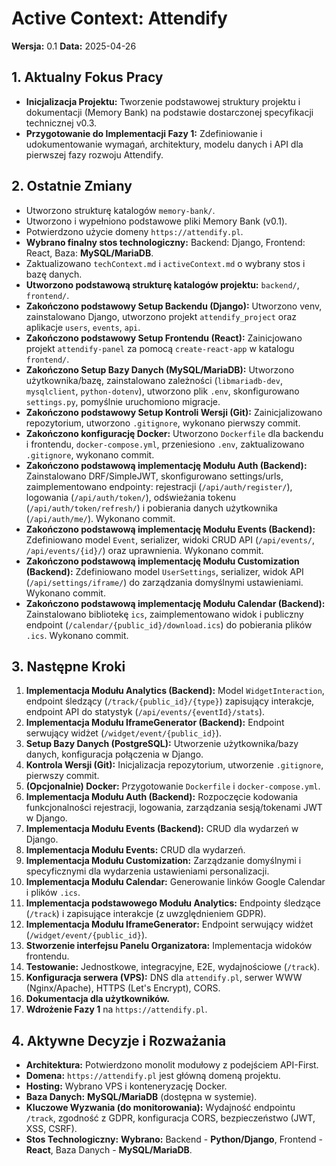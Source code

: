 # Active Context: Attendify

**Wersja:** 0.1
**Data:** 2025-04-26

## 1. Aktualny Fokus Pracy

*   **Inicjalizacja Projektu:** Tworzenie podstawowej struktury projektu i dokumentacji (Memory Bank) na podstawie dostarczonej specyfikacji technicznej v0.3.
*   **Przygotowanie do Implementacji Fazy 1:** Zdefiniowanie i udokumentowanie wymagań, architektury, modelu danych i API dla pierwszej fazy rozwoju Attendify.

## 2. Ostatnie Zmiany

*   Utworzono strukturę katalogów `memory-bank/`.
*   Utworzono i wypełniono podstawowe pliki Memory Bank (v0.1).
*   Potwierdzono użycie domeny `https://attendify.pl`.
*   **Wybrano finalny stos technologiczny:** Backend: Django, Frontend: React, Baza: **MySQL/MariaDB**.
*   Zaktualizowano `techContext.md` i `activeContext.md` o wybrany stos i bazę danych.
*   **Utworzono podstawową strukturę katalogów projektu:** `backend/`, `frontend/`.
*   **Zakończono podstawowy Setup Backendu (Django):** Utworzono venv, zainstalowano Django, utworzono projekt `attendify_project` oraz aplikacje `users`, `events`, `api`.
*   **Zakończono podstawowy Setup Frontendu (React):** Zainicjowano projekt `attendify-panel` za pomocą `create-react-app` w katalogu `frontend/`.
*   **Zakończono Setup Bazy Danych (MySQL/MariaDB):** Utworzono użytkownika/bazę, zainstalowano zależności (`libmariadb-dev`, `mysqlclient`, `python-dotenv`), utworzono plik `.env`, skonfigurowano `settings.py`, pomyślnie uruchomiono migracje.
*   **Zakończono podstawowy Setup Kontroli Wersji (Git):** Zainicjalizowano repozytorium, utworzono `.gitignore`, wykonano pierwszy commit.
*   **Zakończono konfigurację Docker:** Utworzono `Dockerfile` dla backendu i frontendu, `docker-compose.yml`, przeniesiono `.env`, zaktualizowano `.gitignore`, wykonano commit.
*   **Zakończono podstawową implementację Modułu Auth (Backend):** Zainstalowano DRF/SimpleJWT, skonfigurowano settings/urls, zaimplementowano endpointy: rejestracji (`/api/auth/register/`), logowania (`/api/auth/token/`), odświeżania tokenu (`/api/auth/token/refresh/`) i pobierania danych użytkownika (`/api/auth/me/`). Wykonano commit.
*   **Zakończono podstawową implementację Modułu Events (Backend):** Zdefiniowano model `Event`, serializer, widoki CRUD API (`/api/events/`, `/api/events/{id}/`) oraz uprawnienia. Wykonano commit.
*   **Zakończono podstawową implementację Modułu Customization (Backend):** Zdefiniowano model `UserSettings`, serializer, widok API (`/api/settings/iframe/`) do zarządzania domyślnymi ustawieniami. Wykonano commit.
*   **Zakończono podstawową implementację Modułu Calendar (Backend):** Zainstalowano bibliotekę `ics`, zaimplementowano widok i publiczny endpoint (`/calendar/{public_id}/download.ics`) do pobierania plików `.ics`. Wykonano commit.

## 3. Następne Kroki

1.  **Implementacja Modułu Analytics (Backend):** Model `WidgetInteraction`, endpoint śledzący (`/track/{public_id}/{type}`) zapisujący interakcje, endpoint API do statystyk (`/api/events/{eventId}/stats`).
2.  **Implementacja Modułu IframeGenerator (Backend):** Endpoint serwujący widżet (`/widget/event/{public_id}`).
3.  **Setup Bazy Danych (PostgreSQL):** Utworzenie użytkownika/bazy danych, konfiguracja połączenia w Django.
4.  **Kontrola Wersji (Git):** Inicjalizacja repozytorium, utworzenie `.gitignore`, pierwszy commit.
5.  **(Opcjonalnie) Docker:** Przygotowanie `Dockerfile` i `docker-compose.yml`.
6.  **Implementacja Modułu Auth (Backend):** Rozpoczęcie kodowania funkcjonalności rejestracji, logowania, zarządzania sesją/tokenami JWT w Django.
3.  **Implementacja Modułu Events (Backend):** CRUD dla wydarzeń w Django.
4.  **Implementacja Modułu Events:** CRUD dla wydarzeń.
5.  **Implementacja Modułu Customization:** Zarządzanie domyślnymi i specyficznymi dla wydarzenia ustawieniami personalizacji.
6.  **Implementacja Modułu Calendar:** Generowanie linków Google Calendar i plików `.ics`.
7.  **Implementacja podstawowego Modułu Analytics:** Endpointy śledzące (`/track`) i zapisujące interakcje (z uwzględnieniem GDPR).
8.  **Implementacja Modułu IframeGenerator:** Endpoint serwujący widżet (`/widget/event/{public_id}`).
9.  **Stworzenie interfejsu Panelu Organizatora:** Implementacja widoków frontendu.
10. **Testowanie:** Jednostkowe, integracyjne, E2E, wydajnościowe (`/track`).
11. **Konfiguracja serwera (VPS):** DNS dla `attendify.pl`, serwer WWW (Nginx/Apache), HTTPS (Let's Encrypt), CORS.
12. **Dokumentacja dla użytkowników.**
13. **Wdrożenie Fazy 1** na `https://attendify.pl`.

## 4. Aktywne Decyzje i Rozważania

*   **Architektura:** Potwierdzono monolit modułowy z podejściem API-First.
*   **Domena:** `https://attendify.pl` jest główną domeną projektu.
*   **Hosting:** Wybrano VPS i konteneryzację Docker.
*   **Baza Danych:** **MySQL/MariaDB** (dostępna w systemie).
*   **Kluczowe Wyzwania (do monitorowania):** Wydajność endpointu `/track`, zgodność z GDPR, konfiguracja CORS, bezpieczeństwo (JWT, XSS, CSRF).
*   **Stos Technologiczny:** **Wybrano:** Backend - **Python/Django**, Frontend - **React**, Baza Danych - **MySQL/MariaDB**.
